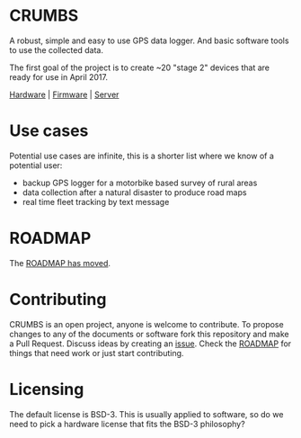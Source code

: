 # CRUMBS
A robust, simple and easy to use GPS data logger. And basic software tools to
use the collected data.

The first goal of the project is to create ~20 "stage 2" devices that
are ready for use in April 2017.

[Hardware](https://github.com/wildtreetech/CRUMBS/blob/master/hardware.md) | [Firmware](https://github.com/wildtreetech/CRUMBS/blob/master/software.md) | [Server](https://github.com/wildtreetech/CRUMBS/tree/master/server)

# Use cases

Potential use cases are infinite, this is a shorter list where we
know of a potential user:

* backup GPS logger for a motorbike based survey of rural areas
* data collection after a natural disaster to produce road maps
* real time fleet tracking by text message


# ROADMAP

The [ROADMAP has moved](https://github.com/wildtreetech/CRUMBS/issues/3#issue-208043608).


# Contributing
CRUMBS is an open project, anyone is welcome to contribute. To propose changes
to any of the documents or software fork this repository and make a Pull
Request. Discuss ideas by creating an [issue](https://github.com/wildtreetech/CRUMBS/issues).
Check the [ROADMAP](https://github.com/wildtreetech/CRUMBS/issues/3#issue-208043608)
for things that need work or just start contributing.


# Licensing
The default license is BSD-3. This is usually applied to software, so do we need
to pick a hardware license that fits the BSD-3 philosophy?
